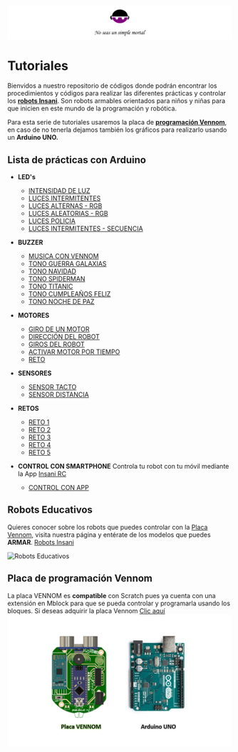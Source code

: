 ![Insani](https://github.com/Insani01/Tutoriales/blob/master/encabezado1.png)

# Tutoriales

Bienvidos a nuestro repositorio de códigos donde podrán encontrar los procedimientos y códigos para realizar las diferentes prácticas y controlar los [**robots Insani**](#Robots-Educativos). Son robots armables orientados para niños y niñas para que inicien en este mundo de la programación y robótica.

Para esta serie de tutoriales usaremos la placa de  [**programación Vennom**](#Placa-de-programación-Vennom), en caso de no tenerla dejamos también los gráficos para realizarlo usando un **Arduino UNO.**


## Lista de prácticas con Arduino

- **LED's**
   - [INTENSIDAD DE LUZ](https://github.com/Insani01/Tutoriales/tree/master/LEDS/intensidad_luz)
   - [LUCES INTERMITENTES](https://github.com/Insani01/Tutoriales/tree/master/LEDS/luz_intermitente)
   - [LUCES ALTERNAS - RGB](https://github.com/Insani01/Tutoriales/tree/master/LEDS/luces_alternas)
   - [LUCES ALEATORIAS - RGB](https://github.com/Insani01/Tutoriales/tree/master/LEDS/luces_aleatorias)
   - [LUCES POLICIA](https://github.com/Insani01/Tutoriales/tree/master/LEDS/luces_policia)
   - [LUCES INTERMITENTES - SECUENCIA](https://github.com/Insani01/Tutoriales/tree/master/LEDS/luces_intermitentes_x5)
   
   
- **BUZZER**
   - [MUSICA CON VENNOM](https://github.com/Insani01/Tutoriales/tree/master/BUZZER/musica_con_Vennom)
   - [TONO GUERRA GALAXIAS](https://github.com/Insani01/Tutoriales/tree/master/BUZZER/Buzzer_Guerra_Galaxias)
   - [TONO NAVIDAD](https://github.com/Insani01/Tutoriales/tree/master/BUZZER/Buzzer_Navidad)
   - [TONO SPIDERMAN](https://github.com/Insani01/Tutoriales/tree/master/BUZZER/Buzzer_Spiderman)
   - [TONO TITANIC](https://github.com/Insani01/Tutoriales/tree/master/BUZZER/Buzzer_Titanic)
   - [TONO CUMPLEAÑOS FELIZ](https://github.com/Insani01/Tutoriales/tree/master/BUZZER/Buzzer_Cumpleanios)
   - [TONO NOCHE DE PAZ](https://github.com/Insani01/Tutoriales/tree/master/BUZZER/Buzzer_Noche_paz)
   
- **MOTORES**
   - [GIRO DE UN MOTOR](https://github.com/Insani01/Tutoriales/tree/master/MOTORES/Direccion%20de%20giro)
   - [DIRECCIÓN DEL ROBOT](https://github.com/Insani01/Tutoriales/tree/master/MOTORES/Direccion%20de%20Robot)
   - [GIROS DEL ROBOT](https://github.com/Insani01/Tutoriales/tree/master/MOTORES/Giros%20del%20Robot)
   - [ACTIVAR MOTOR POR TIEMPO](https://github.com/Insani01/Tutoriales/tree/master/MOTORES/Activar_tiempo)
   - [RETO](https://github.com/Insani01/Tutoriales/tree/master/MOTORES/Reto)

- **SENSORES**
   - [SENSOR TACTO](https://github.com/Insani01/Tutoriales/tree/master/SENSORES/TACTO)
   - [SENSOR DISTANCIA](https://github.com/Insani01/Tutoriales/tree/master/SENSORES/DISTANCIA)
   
- **RETOS**
   - [RETO 1](https://github.com/Insani01/Tutoriales/tree/master/RETOS/ACT1)
   - [RETO 2](https://github.com/Insani01/Tutoriales/tree/master/RETOS/ACT2)
   - [RETO 3](https://github.com/Insani01/Tutoriales/tree/master/RETOS/ACT3)
   - [RETO 4](https://github.com/Insani01/Tutoriales/tree/master/RETOS/ACT4)
   - [RETO 5](https://github.com/Insani01/Tutoriales/tree/master/RETOS/ACT5)
   
- **CONTROL CON SMARTPHONE**
   Controla tu robot con tu móvil mediante la App [Insani RC](https://play.google.com/store/apps/details?id=com.insanirc.juanandres.insanirc)
   - [CONTROL CON APP](https://github.com/Insani01/Tutoriales/tree/master/RETOS/ACT1)


## Robots Educativos

Quieres conocer sobre los robots que puedes controlar con la [Placa Vennom](https://github.com/Insani01/Tutoriales/blob/master/Image-Vennom-Arduino.png), visita nuestra página y entérate de los modelos que puedes **ARMAR**. [Robots Insani](https://www.insani-loja.com/productos)

![Robots Educativos](https://github.com/Insani01/Tutoriales/blob/master/robots_insani2.png)


## Placa de programación Vennom

La placa VENNOM es **compatible** con Scratch pues ya cuenta con una extensión en Mblock para que se pueda controlar y programarla usando los bloques.
Si deseas adquirir la placa Vennom [Clic aquí](https://www.insani-loja.com/contacto)
![Placa de Programación Vennom y Arduino Uno](https://github.com/Insani01/Tutoriales/blob/master/Image-Vennom-Arduino.png)
